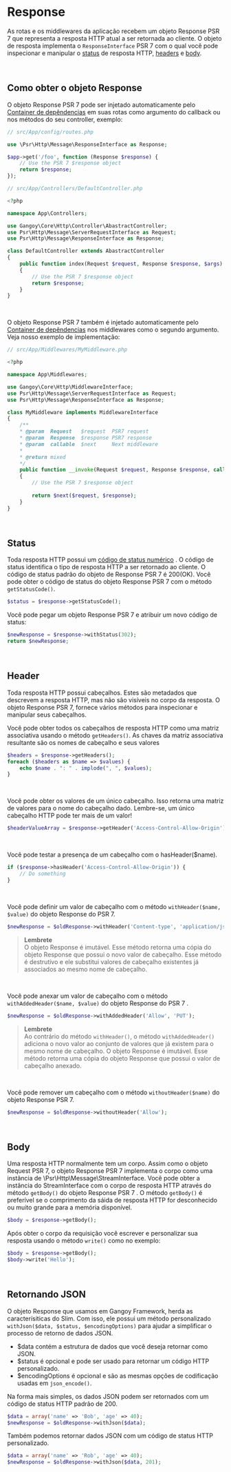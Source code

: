 # Response
As rotas e os middlewares da aplicação recebem um objeto Response PSR 7 que representa a resposta HTTP atual 
a ser retornada ao cliente. O objeto de resposta implementa o `ResponseInterface` PSR 7 com o qual você pode inspecionar 
e manipular o [status](#status) de resposta HTTP, [headers](#header) e [body](#body).

<br>

## Como obter o objeto Response
O objeto Response PSR 7 pode ser injetado automaticamente pelo [Container de depêndencias](container.md) em suas rotas como argumento do
callback ou nos métodos do seu controller, exemplo:

~~~php 
// src/App/config/routes.php

use \Psr\Http\Message\ResponseInterface as Response;

$app->get('/foo', function (Response $response) {
    // Use the PSR 7 $response object
    return $response;
});
~~~

~~~php
// src/App/Controllers/DefaultController.php

<?php

namespace App\Controllers;

use Gangoy\Core\Http\Controller\AbastractController;
use Psr\Http\Message\ServerRequestInterface as Request;
use Psr\Http\Message\ResponseInterface as Response;

class DefaultController extends AbastractController
{
    public function index(Request $request, Response $response, $args)
    {
        // Use the PSR 7 $response object        
        return $response;
    }
}
~~~

<br>

O objeto Response PSR 7 também é injetado automaticamente pelo [Container de depêndencias](container.md) nos middlewares como o segundo argumento. 
Veja nosso exemplo de implementação:

~~~php 
// src/App/Middlewares/MyMiddleware.php

<?php

namespace App\Middlewares;

use Gangoy\Core\Http\MiddlewareInterface;
use Psr\Http\Message\ServerRequestInterface as Request;
use Psr\Http\Message\ResponseInterface as Response;

class MyMiddleware implements MiddlewareInterface
{
    /**
    * @param  Request   $request  PSR7 request
    * @param  Response  $response PSR7 response
    * @param  callable  $next     Next middleware
    *
    * @return mixed
    */
    public function __invoke(Request $request, Response $response, callable $next)
    {
        // Use the PSR 7 $response object
        
        return $next($request, $response);
    }
}
~~~

<br>

## <a name="status"></a>Status
Toda resposta HTTP possui um [código de status numérico](https://www.w3.org/Protocols/rfc2616/rfc2616-sec10.html) . 
O código de status identifica o tipo de resposta HTTP a ser retornado ao cliente. O código de status padrão do objeto 
de Response PSR 7 é 200(OK). Você pode obter o código de status do objeto Response PSR 7 com o método `getStatusCode()`.

~~~php 
$status = $response->getStatusCode();
~~~

Você pode pegar um objeto Response PSR 7 e atribuir um novo código de status:

~~~php 
$newResponse = $response->withStatus(302);
return $newResponse;
~~~

<br>

## <a name="header"></a>Header
Toda resposta HTTP possui cabeçalhos. Estes são metadados que descrevem a resposta HTTP, mas não são visíveis no corpo 
da resposta. O objeto Response PSR 7, fornece vários métodos para inspecionar e manipular seus cabeçalhos.

Você pode obter todos os cabeçalhos de resposta HTTP como uma matriz associativa usando o método `getHeaders()`. 
As chaves da matriz associativa resultante são os nomes de cabeçalho e seus valores

~~~php 
$headers = $response->getHeaders();
foreach ($headers as $name => $values) {
    echo $name . ": " . implode(", ", $values);
}
~~~

<br>

Você pode obter os valores de um único cabeçalho. Isso retorna uma matriz de valores para o nome do cabeçalho dado. 
Lembre-se, um único cabeçalho HTTP pode ter mais de um valor!

~~~php 
$headerValueArray = $response->getHeader('Access-Control-Allow-Origin');
~~~

<br>

Você pode testar a presença de um cabeçalho com o hasHeader($name).

~~~php 
if ($response->hasHeader('Access-Control-Allow-Origin')) {
    // Do something
}
~~~

<br>

Você pode definir um valor de cabeçalho com o método `withHeader($name, $value)` do objeto Response do PSR 7.

~~~php  
$newResponse = $oldResponse->withHeader('Content-type', 'application/json');
~~~

>**Lembrete** <br>
>O objeto Response é imutável. Esse método retorna uma cópia do objeto Response que possui o novo valor de cabeçalho. 
Esse método é destrutivo e ele substitui valores de cabeçalho existentes já associados ao mesmo nome de cabeçalho.

<br>

Você pode anexar um valor de cabeçalho com o método `withAddedHeader($name, $value)` do objeto Response do PSR 7 .

~~~php 
$newResponse = $oldResponse->withAddedHeader('Allow', 'PUT');
~~~

>**Lembrete** <br>
>Ao contrário do método `withHeader()`, o método  `withAddedHeader()` adiciona o novo valor ao conjunto de valores que 
já existem para o mesmo nome de cabeçalho. O objeto Response é imutável. Esse método retorna uma cópia do objeto 
Response que possui o valor de cabeçalho anexado.

<br>

Você pode remover um cabeçalho com o método `withoutHeader($name)` do objeto Response PSR 7.

~~~php 
$newResponse = $oldResponse->withoutHeader('Allow');
~~~

<br>

## <a name="body"></a>Body
Uma resposta HTTP normalmente tem um corpo. Assim como o objeto Request PSR 7, o objeto Response PSR 7 implementa o 
corpo como uma instância de \Psr\Http\Message\StreamInterface. Você pode obter a instância do StreamInterface com o corpo 
de resposta HTTP através do método `getBody()` do objeto Response PSR 7 . O método `getBody()` é preferível se o comprimento 
da sáida de resposta HTTP for desconhecido ou muito grande para a memória disponível.

~~~php 
$body = $response->getBody();
~~~

Após obter o corpo da requisição você escrever e personalizar sua resposta usando o método `write()` como no exemplo:

~~~php 
$body = $response->getBody();
$body->write('Hello');
~~~

<br>

## Retornando JSON
O objeto Response que usamos em Gangoy Framework, herda as caracterísiticas do Slim. Com isso, ele possui um método 
personalizado `withJson($data, $status, $encodingOptions)` para ajudar a simplificar o processo de retorno de dados JSON.

- $data contém a estrutura de dados que você deseja retornar como JSON.
- $status é opcional e pode ser usado para retornar um código HTTP personalizado.
- $encodingOptions é opcional e são as mesmas opções de codificação usadas em `json_encode()`.

Na forma mais simples, os dados JSON podem ser retornados com um código de status HTTP padrão de 200.

~~~php 
$data = array('name' => 'Bob', 'age' => 40);
$newResponse = $oldResponse->withJson($data);
~~~

Também podemos retornar dados JSON com um código de status HTTP personalizado.

~~~php 
$data = array('name' => 'Rob', 'age' => 40);
$newResponse = $oldResponse->withJson($data, 201);
~~~